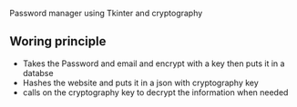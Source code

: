 Password manager using Tkinter and cryptography
## Woring principle
- Takes the Password and email and encrypt with a key then puts it in a databse
- Hashes the website and puts it in a json with cryptography key
- calls on the cryptography key to decrypt the information when needed